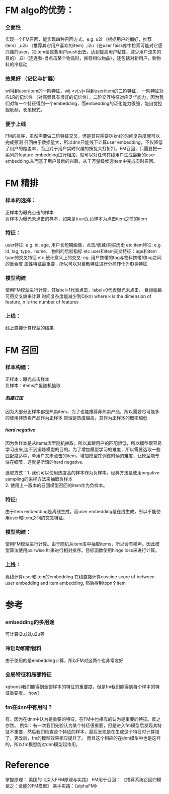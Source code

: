 # FM algo的优势：

### 全面性
实现一个FM召回，能实现四种召回方式。e.g. u2i （根据用户的偏好，推荐item）,u2u （推荐其它用户喜欢的item）,i2u（在user faiss库中检索可能对它感兴趣的user，把item给这些用户push出去，达到提高用户粘性，减少用户流失的目的）,i2i（连连看-当点击某个物品时，推荐相似物品），还包括对新用户，新物料的冷启动

### 效果好 （记忆与扩展）
wi得到user/item的一阶特征，wij <vi,vj>得到user/item的二阶特征， 一阶特征对应LR的记忆性 （对高频具有很好的记忆性），二阶交互特征对应泛华能力，因为我们对每一个特征得到一个embedding，而embedding的泛化能力很强，能自觉挖掘低频，长尾模式。

### 便于上线
FM的排序，虽然需要做二阶特征交叉，但是其只需要O(kn)的时间复杂度就可以完成预测
召回由于数据量大，所以dnn只能线下计算user embedding，不仅降低了用户的覆盖率，而且对于用户实时兴趣的捕捉大打折扣。FM召回，只需要把一系列的feature embedding进行相加，就可以对任何在线用户生成最新的user embedding.从而基于用户最新的兴趣，从千万量级候选item中完成实时召回。

# FM 精排

### 样本的选择：
正样本为曝光点击的样本  
负样本为曝光未点击的样本，如果是true负,负样本为点击item之前的item

### 特征：
user特征: e.g. id, age, 用户长短期画像，点击/收藏/购买历史 etc
item特征: e.g. id, tag, type，name， 物料的后验指标 etc
user和item交叉特征：age和item type的交叉特征 etc
统计意义上的交叉: eg. 用户携带的tag与物料携带的tag之间的重合度
属性特征最重要，所以可以对离散特征进行分桶转化为ID类特征


### 模型构建
使用FM模型进行计算，其label=1代表点击，label=0代表曝光未点击。
目标函数可用交叉熵来计算
时间复杂度能减少到O(kn)
where k is the dimension of feature, n is the number of features

### 上线：
线上直接计算模型的结果


# FM 召回

### 样本构建：
正样本：曝光点击样本  
负样本：items库里随机抽取  

##### 热度打压
因为大部分正样本都是热卖item，为了也能推荐非热卖产品，所以需要尽可能多的使用非热卖产品作为正样本
原理是热度越高，其作为正样本的概率越低

##### hard negative
因为负样本是从items库里随机抽取，所以其跟用户的匹配很低，所以模型很容易学习出来,达不到锻炼模型的目的。为了增加模型学习的难度，所以需要选取一些匹配度适中，单用户又未点击的item，增加模型在训练时候的难度，让模型能专注在细节，这就是所谓的hard negative.

选取方式：1. 我们可以使用热度高的样本作为负样本。经典方法是使用negative sampling的采样方法来抽取负样本  
2. 使用上一版本的召回模型召回的item作为负样本。

### 特征:
由于item embedding是离线生成，而user embedding是在线生成，所以不能使用user和item之间的交叉特征。

### 模型构建：
使用FM模型进行计算。由于随机从item库中抽取items，所以会有噪声。因此模型算法使用pairwise ltr来进行相对排序。目标函数使用hinge loss来进行计算。


### 上线：
离线计算user和item的embedding
在线直接计算coscine score of between user embedding and item embedding, 然后得到topn个item

# 参考
### embedding的多用途
可计算i2u,i2i,u2u等

### 冷启动和新物料
由于使用的是embedding计算，所以FM对这两个也非常友好

### 全局特征和局部特征
xgboost我们能得到全部样本的特征的重要度，但是fm我们能得到每个样本的特征重要度。
how?

### fm在dnn中有用吗？
有。因为在dnn中认为是重要的特征，在FM中也相应的认为是重要的特征。反之亦然。
例如：有一次我们先验认为某个特征很重要，但是进入fm模型后发现其特征不重要，然后我们检查这个特征的样本，最后发现是在生成这个特征时计算错了，更改后，fm的模型效果相应提升了。
而且这个相应的在dnn模型中也是这样的。所以fm模型能对dnn模型起作用。



# Reference
掌握原理： 美团的《深入FFM原理与实践》
FM用于召回： 《推荐系统召回四模型之：全能的FM模型》
亲手实践：《alphaFM》

